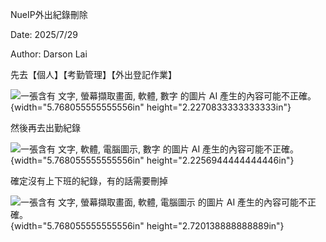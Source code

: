 NueIP外出紀錄刪除

Date: 2025/7/29

Author: Darson Lai

先去【個人】【考勤管理】【外出登記作業】

![一張含有 文字, 螢幕擷取畫面, 軟體, 數字 的圖片 AI
產生的內容可能不正確。](media/media/image1.png){width="5.768055555555556in"
height="2.2270833333333333in"}

然後再去出勤紀錄

![一張含有 文字, 軟體, 電腦圖示, 數字 的圖片 AI
產生的內容可能不正確。](media/media/image2.png){width="5.768055555555556in"
height="2.2256944444444446in"}

確定沒有上下班的紀錄，有的話需要刪掉

![一張含有 文字, 螢幕擷取畫面, 軟體, 電腦圖示 的圖片 AI
產生的內容可能不正確。](media/media/image3.png){width="5.768055555555556in"
height="2.720138888888889in"}
